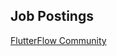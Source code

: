 ## Job Postings
[FlutterFlow Community](https://community.flutterflow.io/c/job-postings?posts.view=community)
